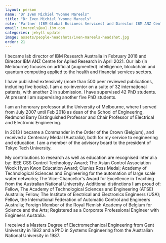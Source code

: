 ```yaml
---
layout: person
name: "Dr Iven Michiel Yvonne Mareels"
title: "Dr Iven Michiel Yvonne Mareels"
role: "Partner (IBM Global Business Services) and Director IBM ANZ Centre for Applied Research"
email: imareels@au1.ibm.com
categories: jekyll update
image: assets/people-headshots/iven-mareels-headshot.jpg
order: 21
---
```

I became lab director of IBM Research Australia in February 2018 and Director IBM ANZ Centre for Aplied Research in April 2021. Our lab (in Melbourne) focuses on artificial (augmented) intelligence, blockchain and quantum computing applied to the health and financial services sectors.

I have published extensively (more than 500 peer reviewed publications, including five books). I am a co-inventor on a suite of 32 international patents, with another 2 in submission. I have supervised 42 PhD students. At present I am supervising another five PhD students.

I am an honorary professor at the University of Melbourne, where I served from July 2007 until Feb 2018 as dean of the School of Engineering, Redmond Barry Distinguished Professor and Chair Professor of Electrical and Electronic Engineering.

In 2013 I became a Commander in the Order of the Crown (Belgium), and received a Centenary Medal (Australia), both for my service to engineering and education. I am a member of the advisory board to the president of Tokyo Tech University.

My contributions to research as well as education are recognised inter alia by: IEEE CSS Control Technology Award; The Asian Control Association Wook Hyun Kwon Education Award; Clunies Ross Medal; Academy of Technological Sciences and Engineering for the automation of large scale water networks; The Vice-Chancellor's Award for Excellence in Teaching from the Australian National University. Additional distinctions I am proud of: Fellow, The Academy of Technological Sciences and Engineering (ATSE) Australia; Fellow, The Institute of Electrical and Electronics Engineers (USA); Fellow, the International Federation of Automatic Control and Engineers Australia; Foreign Member of the Royal Flemish Academy of Belgium for Science and the Arts; Registered as a Corporate Professional Engineer with Engineers Australia.

I received a Masters Degree of Electromechanical Engineering from Gent University in 1982 and a PhD in Systems Engineering from the Australian National University in 1987.
